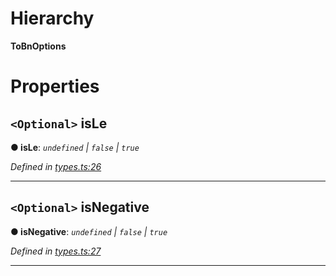 

# Hierarchy

**ToBnOptions**

# Properties

<a id="isle"></a>

## `<Optional>` isLe

**● isLe**: *`undefined` \| `false` \| `true`*

*Defined in [types.ts:26](https://github.com/polkadot-js/common/blob/1196bb5/packages/util/src/types.ts#L26)*

___
<a id="isnegative"></a>

## `<Optional>` isNegative

**● isNegative**: *`undefined` \| `false` \| `true`*

*Defined in [types.ts:27](https://github.com/polkadot-js/common/blob/1196bb5/packages/util/src/types.ts#L27)*

___


